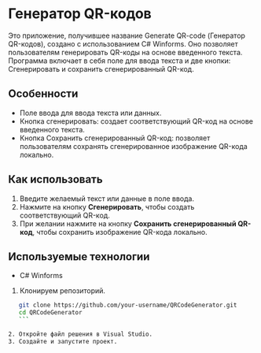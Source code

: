 # Генератор QR-кодов

Это приложение, получившее название Generate QR-code (Генератор QR-кодов), создано с использованием C# Winforms. Оно позволяет пользователям генерировать QR-коды на основе введенного текста. Программа включает в себя поле для ввода текста и две кнопки: Сгенерировать и сохранить сгенерированный QR-код.

## Особенности

- Поле ввода для ввода текста или данных.
- Кнопка сгенерировать: создает соответствующий QR-код на основе введенного текста.
- Кнопка Сохранить сгенерированный QR-код: позволяет пользователям сохранять сгенерированное изображение QR-кода локально.

## Как использовать

1. Введите желаемый текст или данные в поле ввода.
2. Нажмите на кнопку **Сгенерировать**, чтобы создать соответствующий QR-код.
3. При желании нажмите на кнопку **Сохранить сгенерированный QR-код**, чтобы сохранить изображение QR-кода локально.

## Используемые технологии

- C# Winforms

1. Клонируем репозиторий.

 ```bash
    git clone https://github.com/your-username/QRCodeGenerator.git
    cd QRCodeGenerator
    ```

2. Откройте файл решения в Visual Studio.
3. Создайте и запустите проект.
